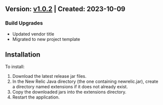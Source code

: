 ## Version: [v1.0.2](https://github.com/newrelic-experimental/newrelic-java-transaction-listener-service/releases/tag/v1.0.2) | Created: 2023-10-09
### Build Upgrades
- Updated vendor title
- Migrated to new project template


## Installation

To install:

1. Download the latest release jar files.
2. In the New Relic Java directory (the one containing newrelic.jar), create a directory named extensions if it does not already exist.
3. Copy the downloaded jars into the extensions directory.
4. Restart the application.   
